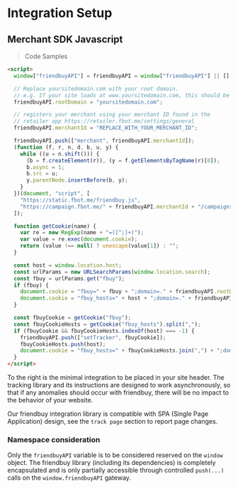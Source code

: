 # Integration Setup

## Merchant SDK Javascript

> Code Samples

```html
<script>
  window["friendbuyAPI"] = friendbuyAPI = window["friendbuyAPI"] || [];

  // Replace yoursitedomain.com with your root domain.
  // e.g. If your site loads at www.yoursitedomain.com, this should be
  friendbuyAPI.rootDomain = "yoursitedomain.com";

  // registers your merchant using your merchant ID found in the
  // retailer app https://retailer.fbot.me/settings/general
  friendbuyAPI.merchantId = "REPLACE_WITH_YOUR_MERCHANT_ID";

  friendbuyAPI.push(["merchant", friendbuyAPI.merchantId]);
  (function (f, r, n, d, b, u, y) {
    while ((u = n.shift())) {
      (b = f.createElement(r)), (y = f.getElementsByTagName(r)[0]);
      b.async = 1;
      b.src = u;
      y.parentNode.insertBefore(b, y);
    }
  })(document, "script", [
    "https://static.fbot.me/friendbuy.js",
    "https://campaign.fbot.me/" + friendbuyAPI.merchantId + "/campaigns.js",
  ]);

  function getCookie(name) {
    var re = new RegExp(name + "=([^;]+)");
    var value = re.exec(document.cookie);
    return (value !== null) ? unescape(value[1]) : "";
  }

  const host = window.location.host;
  const urlParams = new URLSearchParams(window.location.search);
  const fbuy = urlParams.get("fbuy");
  if (fbuy) {
    document.cookie = "fbuy=" + fbuy + ";domain=." + friendbuyAPI.rootDomain + ";path=/";
    document.cookie = "fbuy_hosts=" + host + ";domain=." + friendbuyAPI.rootDomain + ";path=/";
  }

  const fbuyCookie = getCookie("fbuy");
  const fbuyCookieHosts = getCookie("fbuy_hosts").split(",");
  if (fbuyCookie && fbuyCookieHosts.indexOf(host) === -1) {
    friendbuyAPI.push(["setTracker", fbuyCookie]);
    fbuyCookieHosts.push(host);
    document.cookie = "fbuy_hosts=" + fbuyCookieHosts.join(",") + ";domain=." + friendbuyAPI.rootDomain + ";path=/";
  }
</script>
```

To the right is the minimal integration to be placed in your site header. The tracking library and its instructions are designed to work asynchronously, so that if any anomalies should occur with friendbuy, there will be no impact to the behavior of your website.

Our friendbuy integration library is compatible with SPA \(Single Page Application\) design, see the `track page` section to report page changes.

### Namespace consideration

Only the `friendbuyAPI` variable is to be considered reserved on the `window` object. The friendbuy library \(including its dependencies\) is completely encapsulated and is only partially accessible through controlled `push(...)` calls on the `window.friendbuyAPI` gateway.
